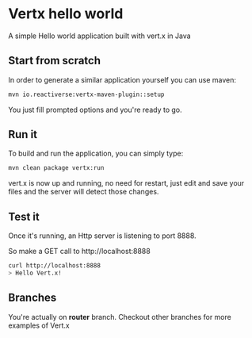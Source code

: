 # Vertx hello world

A simple Hello world application built with vert.x in Java

## Start from scratch

In order to generate a similar application yourself you can use maven:

```bash
mvn io.reactiverse:vertx-maven-plugin::setup
```

You just fill prompted options and you're ready to go.

## Run it

To build and run the application, you can simply type:

```bash
mvn clean package vertx:run
```

vert.x is now up and running, no need for restart, just edit and save your files and the server will detect those changes.

## Test it

Once it's running, an Http server is listening to port 8888.

So make a GET call to http://localhost:8888

```bash
curl http://localhost:8888
> Hello Vert.x!
```

## Branches

You're actually on **router** branch. Checkout other branches for more examples of Vert.x
